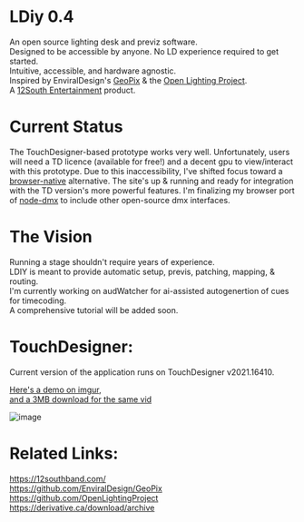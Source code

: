 # LDiy 0.4
An open source lighting desk and previz software.<br>
Designed to be accessible by anyone. No LD experience required to get started. <br>
Intuitive, accessible, and hardware agnostic.<br>
Inspired by EnviralDesign's [GeoPix](https://www.geopix.io/) & the [Open Lighting Project](https://www.openlighting.org).<br>
A [12South Entertainment](https://12southband.com) product.<br>

# Current Status
The TouchDesigner-based prototype works very well. Unfortunately, users will need a TD licence (available for free!) and a decent gpu to view/interact with this prototype. Due to this inaccessibility, I've shifted focus toward a [browser-native](www.ldiy.live) alternative. The site's up & running and ready for integration with the TD version's more powerful features. I'm finalizing my browser port of [node-dmx](https://github.com/node-dmx) to include other open-source dmx interfaces. 

# The Vision
Running a stage shouldn't require years of experience.<br>
LDIY is meant to provide automatic setup, previs, patching, mapping, & routing. <br>
I'm currently working on audWatcher for ai-assisted autogenertion of cues for timecoding.<br>
A comprehensive tutorial will be added soon.<br>


# TouchDesigner:
Current version of the application runs on TouchDesigner v2021.16410.<br>

[Here's a demo on imgur](https://imgur.com/a/mnNlS3d), <br>
[and a 3MB download for the same vid](https://github.com/brachburdick/LDiy/assets/107267496/66988b7e-5f03-436c-af98-69d9b13f3159)


![image](https://github.com/brachburdick/LDiy/assets/107267496/a56dfd0d-c672-4591-9344-4e28410eb480)

# Related Links:
https://12southband.com/<br>
https://github.com/EnviralDesign/GeoPix<br>
https://github.com/OpenLightingProject<br>
https://derivative.ca/download/archive<br>





